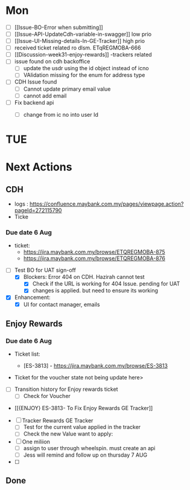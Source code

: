

# Mon  
- [ ] [[Issue-BO-Error when submitting]]
- [ ] [[Issue-API-UpdateCdh-variable-in-swagger]] low prio
- [ ] [[Issue-UI-Missing-details-In-GE-Tracker]] high prio
- [ ] received ticket related ro dlsm. ETqREGMOBA-666
- [ ] [[Discussion-week31-enjoy-rewards]] -trackers related
- [ ] issue found on cdh backoffice
	- [ ] update the usdr using the id object instead of icno
	- [ ] VAlidation missing for the enum for address type
- [ ] CDH Issue found
	- [ ] Cannot update primary email value
	- [ ] cannot add email
- [ ] Fix backend api
	- [ ] change from ic no into user Id


# TUE



# Next Actions

## CDH 
- logs : https://confluence.maybank.com.my/pages/viewpage.action?pageId=272115790
- Ticke
### Due date 6 Aug
- ticket: 
	- https://jira.maybank.com.my/browse/ETQREGMOBA-875
	- https://jira.maybank.com.my/browse/ETQREGMOBA-876

- [ ] Test BO for UAT sign-off
	- [x] Blockers:  Error 404 on CDH. Hazirah cannot test
		- [x] Check if the URL is working for 404 Issue. pending for UAT 
		- [x] changes is applied. but need to ensure its working
- [x] Enhancement:
	- [x] UI for contact manager, emails

## Enjoy Rewards 

### Due date 6 Aug
- Ticket list:
	- [ES-3813] - https://jira.maybank.com.my/browse/ES-3813 

- Ticket for the voucher state not being update here>
- [ ] Transition history for Enjoy rewards ticket
	- [ ] Check for Voucher 

- [[{ENJOY} ES-3813- To Fix Enjoy Rewards GE Tracker]] 
- [ ] Tracker Rewards GE Tracker 
	- [ ] Test for the current value applied in the tracker
	- [ ] Check the new Value want to apply:
- [ ] One miliion
	- [ ] assign to user through wheelspin. must create an api
	- [ ] Jess will remind and follow up on thursday  7 AUG
- [ ] 



## Done 
